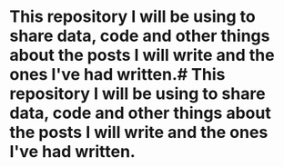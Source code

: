 # This repository I will be using to share data, code and other things about the posts I will write and the ones I've had written.# This repository I will be using to share data, code and other things about the posts I will write and the ones I've had written.

